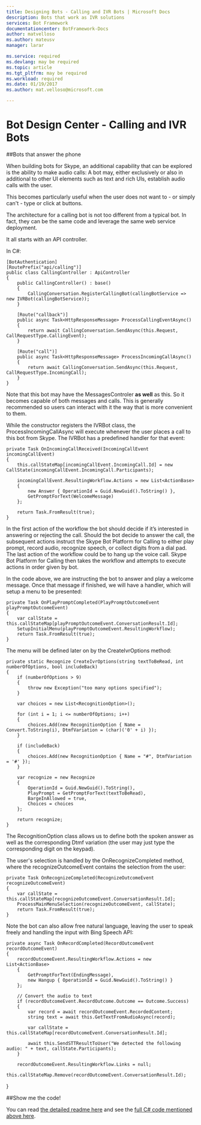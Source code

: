 ```yaml
---
title: Designing Bots - Calling and IVR Bots | Microsoft Docs
description: Bots that work as IVR solutions
services: Bot Framework
documentationcenter: BotFramework-Docs
author: matvelloso
ms.author: mateusv
manager: larar

ms.service: required
ms.devlang: may be required
ms.topic: article
ms.tgt_pltfrm: may be required
ms.workload: required
ms.date: 01/19/2017
ms.author: mat.velloso@microsoft.com

---
```

# Bot Design Center - Calling and IVR Bots



##Bots that answer the phone

When building bots for Skype, an additional capability that can be explored is the ability to make audio calls: A bot may, either exclusively or also in additional to other UI elements such as text and rich UIs, establish audio calls with the user.

This becomes particularly useful when the user does not want to - or simply can't - type or click at buttons.

The architecture for a calling bot is not too different from a typical bot. In fact, they can be the same code and leverage the same web service deployment. 

It all starts with an API controller.

In C#:

	[BotAuthentication]
    [RoutePrefix("api/calling")]
    public class CallingController : ApiController
    {
        public CallingController() : base()
        {
            CallingConversation.RegisterCallingBot(callingBotService => new IVRBot(callingBotService));
        }

        [Route("callback")]
        public async Task<HttpResponseMessage> ProcessCallingEventAsync()
        {
            return await CallingConversation.SendAsync(this.Request, CallRequestType.CallingEvent);
        }

        [Route("call")]
        public async Task<HttpResponseMessage> ProcessIncomingCallAsync()
        {
            return await CallingConversation.SendAsync(this.Request, CallRequestType.IncomingCall);
        }
    }

Note that this bot may have the MessagesControler **as well** as this. So it becomes capable of both messages and calls. This is generally recommended so users can interact with it the way that is more convenient to them.

While the constructor registers the IVRBot class, the ProcessIncomingCallAsync will execute whenever the user places a call to this bot from Skype. The IVRBot has a predefined handler for that event:


	private Task OnIncomingCallReceived(IncomingCallEvent incomingCallEvent)
    {
    	this.callStateMap[incomingCallEvent.IncomingCall.Id] = new CallState(incomingCallEvent.IncomingCall.Participants);

        incomingCallEvent.ResultingWorkflow.Actions = new List<ActionBase>
        {
        	new Answer { OperationId = Guid.NewGuid().ToString() },
            GetPromptForText(WelcomeMessage)
        };

        return Task.FromResult(true);
	}


In the first action of the workflow the bot should decide if it’s interested in answering or rejecting the call. Should the bot decide to answer the call, the subsequent actions instruct the Skype Bot Platform for Calling to either play prompt, record audio, recognize speech, or collect digits from a dial pad. The last action of the workflow could be to hang up the voice call. Skype Bot Platform for Calling then takes the workflow and attempts to execute actions in order given by bot.

In the code above, we are instructing the bot to answer and play a welcome message. Once that message if finished, we will have a handler, which will setup a menu to be presented:

	private Task OnPlayPromptCompleted(PlayPromptOutcomeEvent playPromptOutcomeEvent)
	{
    	var callState = this.callStateMap[playPromptOutcomeEvent.ConversationResult.Id];
    	SetupInitialMenu(playPromptOutcomeEvent.ResultingWorkflow);
    	return Task.FromResult(true);
	}

The menu will be defined later on by the CreateIvrOptions method:

	private static Recognize CreateIvrOptions(string textToBeRead, int numberOfOptions, bool includeBack)
    {
    	if (numberOfOptions > 9)
        {
        	throw new Exception("too many options specified");
		}

        var choices = new List<RecognitionOption>();

        for (int i = 1; i <= numberOfOptions; i++)
        {
        	choices.Add(new RecognitionOption { Name = Convert.ToString(i), DtmfVariation = (char)('0' + i) });
		}

        if (includeBack)
        {
        	choices.Add(new RecognitionOption { Name = "#", DtmfVariation = '#' });
		}

        var recognize = new Recognize
        {
        	OperationId = Guid.NewGuid().ToString(),
            PlayPrompt = GetPromptForText(textToBeRead),
            BargeInAllowed = true,
            Choices = choices
		};

        return recognize;
	}

The RecognitionOption class allows us to define both the spoken answer as well as the corresponding Dtmf variation (the user may just type the corresponding digit on the keypad).


The user's selection is handled by the OnRecognizeCompleted method, where the recognizeOutcomeEvent contains the selection from the user:

	private Task OnRecognizeCompleted(RecognizeOutcomeEvent recognizeOutcomeEvent)
	{
    	var callState = this.callStateMap[recognizeOutcomeEvent.ConversationResult.Id];
    	ProcessMainMenuSelection(recognizeOutcomeEvent, callState);
    	return Task.FromResult(true);
	}

Note the bot can also allow free natural language, leaving the user to speak freely and handling the input with Bing Speech API:

	private async Task OnRecordCompleted(RecordOutcomeEvent recordOutcomeEvent)
    {
    	recordOutcomeEvent.ResultingWorkflow.Actions = new List<ActionBase>
        {
        	GetPromptForText(EndingMessage),
            new Hangup { OperationId = Guid.NewGuid().ToString() }
        };

        // Convert the audio to text
        if (recordOutcomeEvent.RecordOutcome.Outcome == Outcome.Success)
        {
        	var record = await recordOutcomeEvent.RecordedContent;
            string text = await this.GetTextFromAudioAsync(record);

            var callState = this.callStateMap[recordOutcomeEvent.ConversationResult.Id];

            await this.SendSTTResultToUser("We detected the following audio: " + text, callState.Participants);
		}

        recordOutcomeEvent.ResultingWorkflow.Links = null;
        this.callStateMap.Remove(recordOutcomeEvent.ConversationResult.Id);
}

##Show me the code!

You can read [the detailed readme here](https://trpp24botsamples.visualstudio.com/_git/Code?path=%2FCSharp%2Fskype-CallingBot%2FREADME.md&version=GBmaster&_a=contents) and see the [full C# code mentioned above here](https://trpp24botsamples.visualstudio.com/_git/Code?path=%2FCSharp%2Fskype-CallingBot&version=GBmaster&_a=contents).

